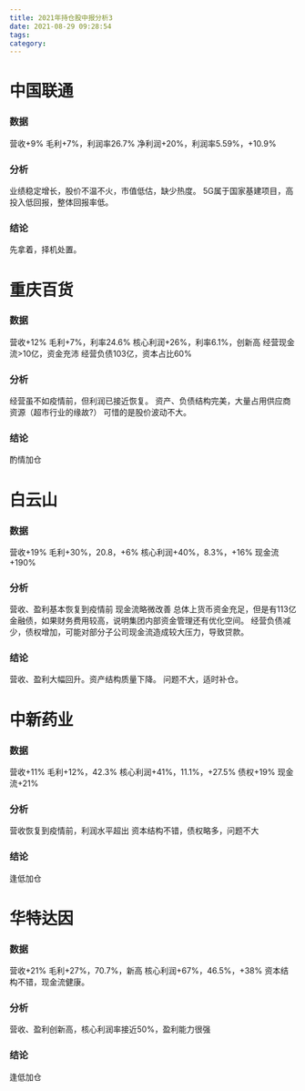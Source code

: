 ```yaml
---
title: 2021年持仓股中报分析3
date: 2021-08-29 09:28:54
tags:
category:
---
```

# 中国联通 
### 数据
营收+9%
毛利+7%，利润率26.7%
净利润+20%，利润率5.59%，+10.9%

### 分析
业绩稳定增长，股价不温不火，市值低估，缺少热度。
5G属于国家基建项目，高投入低回报，整体回报率低。

### 结论
先拿着，择机处置。


# 重庆百货 

### 数据
营收+12%
毛利+7%，利率24.6%
核心利润+26%，利率6.1%，创新高
经营现金流>10亿，资金充沛
经营负债103亿，资本占比60%

### 分析
经营虽不如疫情前，但利润已接近恢复。
资产、负债结构完美，大量占用供应商资源（超市行业的缘故?）
可惜的是股价波动不大。

### 结论
酌情加仓

# 白云山 

### 数据
营收+19%
毛利+30%，20.8，+6%
核心利润+40%，8.3%，+16%
现金流+190%

### 分析
营收、盈利基本恢复到疫情前
现金流略微改善
总体上货币资金充足，但是有113亿金融债，如果财务费用较高，说明集团内部资金管理还有优化空间。
经营负债减少，债权增加，可能对部分子公司现金流造成较大压力，导致贷款。

### 结论
营收、盈利大幅回升。资产结构质量下降。
问题不大，适时补仓。

# 中新药业 

### 数据
营收+11%
毛利+12%，42.3%
核心利润+41%，11.1%，+27.5%
债权+19%
现金流+21%

### 分析
营收恢复到疫情前，利润水平超出
资本结构不错，债权略多，问题不大

### 结论
逢低加仓

# 华特达因 

### 数据
营收+21%
毛利+27%，70.7%，新高
核心利润+67%，46.5%，+38%
资本结构不错，现金流健康。

### 分析
营收、盈利创新高，核心利润率接近50%，盈利能力很强

### 结论
逢低加仓
